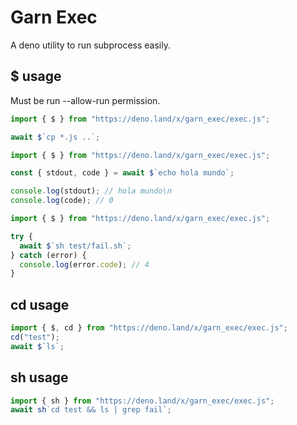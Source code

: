 # Garn Exec

A deno utility to run subprocess easily.

## $ usage

Must be run --allow-run permission.

```js
import { $ } from "https://deno.land/x/garn_exec/exec.js";

await $`cp *.js ..`;
```

```js
import { $ } from "https://deno.land/x/garn_exec/exec.js";

const { stdout, code } = await $`echo hola mundo`;

console.log(stdout); // hola mundo\n
console.log(code); // 0
```

```js
import { $ } from "https://deno.land/x/garn_exec/exec.js";

try {
  await $`sh test/fail.sh`;
} catch (error) {
  console.log(error.code); // 4
}
```

## cd usage

```js
import { $, cd } from "https://deno.land/x/garn_exec/exec.js";
cd("test");
await $`ls`;
```

## sh usage

```js
import { sh } from "https://deno.land/x/garn_exec/exec.js";
await sh`cd test && ls | grep fail`;
```
